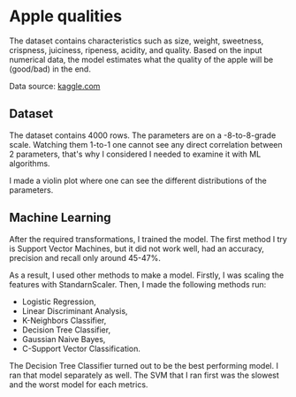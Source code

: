 # Apple qualities
The dataset contains characteristics such as size, weight, sweetness, crispness, juiciness, ripeness, acidity, and quality.
Based on the input numerical data, the model estimates what the quality of the apple will be (good/bad) in the end. 

Data source: [kaggle.com](https://www.kaggle.com/datasets/nelgiriyewithana/apple-quality)

## Dataset
The dataset contains 4000 rows. The parameters are on a -8-to-8-grade scale. Watching them 1-to-1 one cannot see any direct correlation between 2 parameters, that's why I considered I needed to examine it with ML algorithms.

I made a violin plot where one can see the different distributions of the parameters.

## Machine Learning
After the required transformations, I trained the model.
The first method I try is Support Vector Machines, but it did not work well, had an accuracy, precision and recall only around 45-47%.

As a result, I used other methods to make a model. Firstly, I was scaling the features with StandarnScaler.
Then, I made the following methods run:
- Logistic Regression,
- Linear Discriminant Analysis,
- K-Neighbors Classifier,
- Decision Tree Classifier,
- Gaussian Naive Bayes,
- C-Support Vector Classification.

The Decision Tree Classifier turned out to be the best performing model. I ran that model separately as well.
The SVM that I ran first was the slowest and the worst model for each metrics.